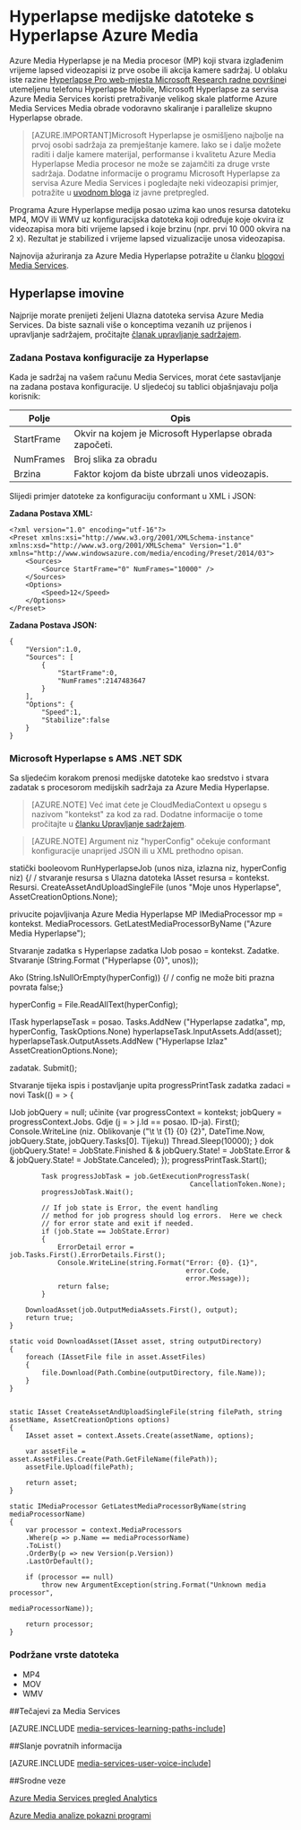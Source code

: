 <properties
    pageTitle="Hyperlapse medijskih datoteka s Azure Media Hyperlapse | Microsoft Azure"
    description="Azure Media Hyperlapse stvara izglađenim vrijeme lapsed videozapisa iz prve osobe ili akcija kamere sadržaj. U ovoj se temi objašnjava korištenje medijskih sadržaja za indeksiranje."
    services="media-services"
    documentationCenter=""
    authors="asolanki"
    manager="johndeu"
    editor=""/>

<tags
    ms.service="media-services"
    ms.workload="media"
    ms.tgt_pltfrm="na"
    ms.devlang="dotnet"
    ms.topic="article"
    ms.date="09/19/2016"  
    ms.author="adsolank"/>


# <a name="hyperlapse-media-files-with-azure-media-hyperlapse"></a>Hyperlapse medijske datoteke s Hyperlapse Azure Media

Azure Media Hyperlapse je na Media procesor (MP) koji stvara izglađenim vrijeme lapsed videozapisi iz prve osobe ili akcija kamere sadržaj.  U oblaku iste razine [Hyperlapse Pro web-mjesta Microsoft Research radne površine](http://aka.ms/hyperlapse)i utemeljenu telefonu Hyperlapse Mobile, Microsoft Hyperlapse za servisa Azure Media Services koristi pretraživanje velikog skale platforme Azure Media Services Media obrade vodoravno skaliranje i parallelize skupno Hyperlapse obrade.

>[AZURE.IMPORTANT]Microsoft Hyperlapse je osmišljeno najbolje na prvoj osobi sadržaja za premještanje kamere.  Iako se i dalje možete raditi i dalje kamere materijal, performanse i kvalitetu Azure Media Hyperlapse Media procesor ne može se zajamčiti za druge vrste sadržaja.  Dodatne informacije o programu Microsoft Hyperlapse za servisa Azure Media Services i pogledajte neki videozapisi primjer, potražite u [uvodnom bloga](http://aka.ms/azurehyperlapseblog) iz javne pretpregled.

Programa Azure Hyperlapse medija posao uzima kao unos resursa datoteku MP4, MOV ili WMV uz konfiguracijska datoteka koji određuje koje okvira iz videozapisa mora biti vrijeme lapsed i koje brzinu (npr. prvi 10 000 okvira na 2 x).  Rezultat je stabilized i vrijeme lapsed vizualizacije unosa videozapisa.

Najnovija ažuriranja za Azure Media Hyperlapse potražite u članku [blogovi Media Services](https://azure.microsoft.com/blog/topics/media-services/).

## <a name="hyperlapse-an-asset"></a>Hyperlapse imovine

Najprije morate prenijeti željeni Ulazna datoteka servisa Azure Media Services.  Da biste saznali više o konceptima vezanih uz prijenos i upravljanje sadržajem, pročitajte [članak upravljanje sadržajem](media-services-portal-vod-get-started.md).

###  <a id="configuration"></a>Zadana Postava konfiguracije za Hyperlapse

Kada je sadržaj na vašem računu Media Services, morat ćete sastavljanje na zadana postava konfiguracije.  U sljedećoj su tablici objašnjavaju polja korisnik:

 Polje | Opis
-------|-------------
StartFrame|Okvir na kojem je Microsoft Hyperlapse obrada započeti.
NumFrames|Broj slika za obradu
Brzina|Faktor kojom da biste ubrzali unos videozapis.

Slijedi primjer datoteke za konfiguraciju conformant u XML i JSON:

**Zadana Postava XML:**

    <?xml version="1.0" encoding="utf-16"?>
    <Preset xmlns:xsi="http://www.w3.org/2001/XMLSchema-instance" xmlns:xsd="http://www.w3.org/2001/XMLSchema" Version="1.0" xmlns="http://www.windowsazure.com/media/encoding/Preset/2014/03">
        <Sources>
            <Source StartFrame="0" NumFrames="10000" />
        </Sources>
        <Options>
            <Speed>12</Speed>
        </Options>
    </Preset>

**Zadana Postava JSON:**

    {
        "Version":1.0,
        "Sources": [
            {
                "StartFrame":0,
                "NumFrames":2147483647
            }
        ],
        "Options": {
            "Speed":1,
            "Stabilize":false
        }
    }

###  <a id="sample_code"></a>Microsoft Hyperlapse s AMS .NET SDK

Sa sljedećim korakom prenosi medijske datoteke kao sredstvo i stvara zadatak s procesorom medijskih sadržaja za Azure Media Hyperlapse.

> [AZURE.NOTE] Već imat ćete je CloudMediaContext u opsegu s nazivom "kontekst" za kod za rad.  Dodatne informacije o tome pročitajte u [članku Upravljanje sadržajem](media-services-dotnet-get-started.md).

> [AZURE.NOTE] Argument niz "hyperConfig" očekuje conformant konfiguracije unaprijed JSON ili u XML prethodno opisan.

statički booleovom RunHyperlapseJob (unos niza, izlazna niz, hyperConfig niz) {/ / stvaranje resursa s Ulazna datoteka IAsset resursa = kontekst. Resursi. CreateAssetAndUploadSingleFile (unos "Moje unos Hyperlapse", AssetCreationOptions.None);

privucite pojavljivanja Azure Media Hyperlapse MP IMediaProcessor mp = kontekst. MediaProcessors. GetLatestMediaProcessorByName ("Azure Media Hyperlapse");

Stvaranje zadatka s Hyperlapse zadatka IJob posao = kontekst. Zadatke. Stvaranje (String.Format ("Hyperlapse {0}", unos));

Ako (String.IsNullOrEmpty(hyperConfig)) {/ / config ne može biti prazna povrata false;}

hyperConfig = File.ReadAllText(hyperConfig);

ITask hyperlapseTask = posao. Tasks.AddNew ("Hyperlapse zadatka", mp, hyperConfig, TaskOptions.None) hyperlapseTask.InputAssets.Add(asset); hyperlapseTask.OutputAssets.AddNew ("Hyperlapse Izlaz" AssetCreationOptions.None);


zadatak. Submit();

Stvaranje tijeka ispis i postavljanje upita progressPrintTask zadatka zadaci = novi Task(() = > {

IJob jobQuery = null; učinite {var progressContext = kontekst; jobQuery = progressContext.Jobs. Gdje (j = > j.Id == posao. ID-ja). First(); Console.WriteLine (niz. Oblikovanje ("\t \t {1} {0} {2}", DateTime.Now, jobQuery.State, jobQuery.Tasks[0]. Tijeku)) Thread.Sleep(10000); } dok (jobQuery.State! = JobState.Finished & & jobQuery.State! = JobState.Error & & jobQuery.State! = JobState.Canceled); }); progressPrintTask.Start();

            Task progressJobTask = job.GetExecutionProgressTask(
                                                 CancellationToken.None);
            progressJobTask.Wait();

            // If job state is Error, the event handling
            // method for job progress should log errors.  Here we check
            // for error state and exit if needed.
            if (job.State == JobState.Error)
            {
                ErrorDetail error = job.Tasks.First().ErrorDetails.First();
                Console.WriteLine(string.Format("Error: {0}. {1}",
                                                error.Code,
                                                error.Message));  
                return false;                  
            }

        DownloadAsset(job.OutputMediaAssets.First(), output);
        return true;
    }

    static void DownloadAsset(IAsset asset, string outputDirectory)
    {
        foreach (IAssetFile file in asset.AssetFiles)
        {
            file.Download(Path.Combine(outputDirectory, file.Name));
        }
    }


    static IAsset CreateAssetAndUploadSingleFile(string filePath, string assetName, AssetCreationOptions options)
    {
        IAsset asset = context.Assets.Create(assetName, options);

        var assetFile = asset.AssetFiles.Create(Path.GetFileName(filePath));
        assetFile.Upload(filePath);

        return asset;
    }

    static IMediaProcessor GetLatestMediaProcessorByName(string mediaProcessorName)
    {
        var processor = context.MediaProcessors
        .Where(p => p.Name == mediaProcessorName)
        .ToList()
        .OrderBy(p => new Version(p.Version))
        .LastOrDefault();

        if (processor == null)
            throw new ArgumentException(string.Format("Unknown media processor",
                                                       mediaProcessorName));

        return processor;
    }

### <a id="file_types"></a>Podržane vrste datoteka

- MP4
- MOV
- WMV



##<a name="media-services-learning-paths"></a>Tečajevi za Media Services

[AZURE.INCLUDE [media-services-learning-paths-include](../../includes/media-services-learning-paths-include.md)]

##<a name="provide-feedback"></a>Slanje povratnih informacija

[AZURE.INCLUDE [media-services-user-voice-include](../../includes/media-services-user-voice-include.md)]


##<a name="related-links"></a>Srodne veze

[Azure Media Services pregled Analytics](media-services-analytics-overview.md)

[Azure Media analize pokazni programi](http://azuremedialabs.azurewebsites.net/demos/Analytics.html)
